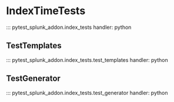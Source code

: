 # IndexTimeTests

::: pytest_splunk_addon.index_tests
    handler: python


## TestTemplates

::: pytest_splunk_addon.index_tests.test_templates
    handler: python


## TestGenerator

::: pytest_splunk_addon.index_tests.test_generator
    handler: python

